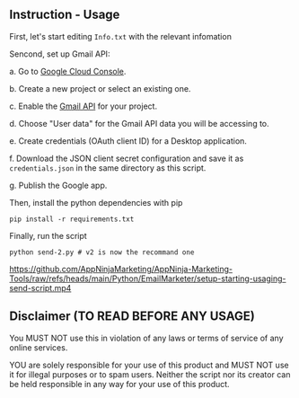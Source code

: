 ## Instruction - Usage

First, let's start editing `Info.txt` with the relevant infomation

Sencond, set up Gmail API:

a. Go to [Google Cloud Console](https://console.cloud.google.com).

b. Create a new project or select an existing one.

c. Enable the [Gmail API](https://console.cloud.google.com/apis/api/gmail.googleapis.com/metrics) for your project.

d. Choose "User data" for the Gmail API data you will be accessing to.

e. Create credentials (OAuth client ID) for a Desktop application.

f. Download the JSON client secret configuration and save it as `credentials.json` in the same directory as this script.

g. Publish the Google app.

Then, install the python dependencies with pip

```console
pip install -r requirements.txt
```

Finally, run the script

```console
python send-2.py # v2 is now the recommand one
```

https://github.com/AppNinjaMarketing/AppNinja-Marketing-Tools/raw/refs/heads/main/Python/EmailMarketer/setup-starting-usaging-send-script.mp4


## Disclaimer (TO READ BEFORE ANY USAGE)

You MUST NOT use this in violation of any laws or terms of service of any online services.

YOU are solely responsible for your use of this product and MUST NOT use it for illegal purposes or to spam users. Neither the script nor its creator can be held responsible in any way for your use of this product.
